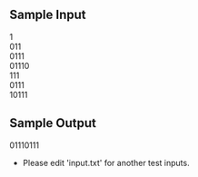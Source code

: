## Sample Input
1  
011  
0111  
01110  
111  
0111  
10111  

## Sample Output
01110111  

+ Please edit 'input.txt' for another test inputs.
